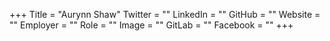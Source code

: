 +++
Title = "Aurynn Shaw"
Twitter = ""
LinkedIn = ""
GitHub = ""
Website = ""
Employer = ""
Role = ""
Image = ""
GitLab = ""
Facebook = ""
+++
